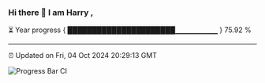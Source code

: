 ### Hi there 👋 I am Harry , 

⏳ Year progress { ██████████████████████▁▁▁▁▁▁▁▁ } 75.92 %

---

⏰ Updated on Fri, 04 Oct 2024 20:29:13 GMT

![Progress Bar CI](https://github.com/duykhang68/duykhang68/workflows/Progress%20Bar%20CI/badge.svg)

